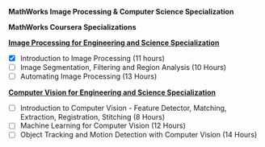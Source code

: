 **MathWorks Image Processing  &amp; Computer Science Specialization**

**MathWorks Coursera Specializations**

[**Image Processing for Engineering and Science Specialization**](https://www.coursera.org/specializations/image-processing)
- [x] Introduction to Image Processing (11 hours)
- [ ] Image Segmentation, Filtering and Region Analysis (10 Hours)
- [ ] Automating Image Processing (13 Hours)

[**Computer Vision for Engineering and Science Specialization**](https://www.coursera.org/specializations/computer-vision)
- [ ] Introduction to Computer Vision - Feature Detector, Matching, Extraction, Registration, Stitching (8 Hours)
- [ ] Machine Learning for Computer Vision (12 Hours)
- [ ] Object Tracking and Motion Detection with Computer Vision (14 Hours)
